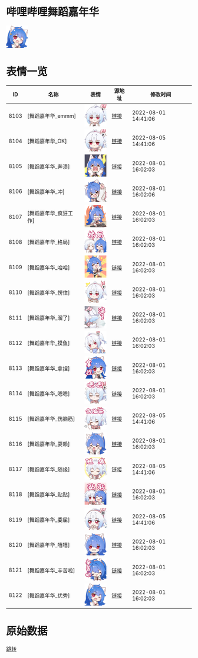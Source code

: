 # 哔哩哔哩舞蹈嘉年华

<img src="./cover.png" height="60" alt="cover" />

# 表情一览

|ID|名称|表情|源地址|修改时间|
|----|----|----|----|----|
|8103|[舞蹈嘉年华_emmm]|<img src="./pic/008103_%5B舞蹈嘉年华_emmm%5D.png" height="60" alt="emmm"/>|[链接](http://i0.hdslb.com/bfs/emote/2f700e2ca78180a70bfeca79c632dd4d2f88db5b.png)|2022-08-01 14:41:06|
|8104|[舞蹈嘉年华_OK]|<img src="./pic/008104_%5B舞蹈嘉年华_OK%5D.png" height="60" alt="OK"/>|[链接](http://i0.hdslb.com/bfs/emote/c435ec9235acc9dbe29f1191f2246cab339df631.png)|2022-08-05 14:41:06|
|8105|[舞蹈嘉年华_奔溃]|<img src="./pic/008105_%5B舞蹈嘉年华_奔溃%5D.png" height="60" alt="奔溃"/>|[链接](http://i0.hdslb.com/bfs/emote/db5a97bb1342d60acb534c24c35bf8ff2b140f2c.png)|2022-08-01 16:02:03|
|8106|[舞蹈嘉年华_冲]|<img src="./pic/008106_%5B舞蹈嘉年华_冲%5D.png" height="60" alt="冲"/>|[链接](http://i0.hdslb.com/bfs/emote/cd2dc82802c136806614243c58d1d379d3e51431.png)|2022-08-01 16:02:06|
|8107|[舞蹈嘉年华_疯狂工作]|<img src="./pic/008107_%5B舞蹈嘉年华_疯狂工作%5D.png" height="60" alt="疯狂工作"/>|[链接](http://i0.hdslb.com/bfs/emote/435ae7c5d968c94c8551acc38e2d1371634c1d73.png)|2022-08-01 16:02:03|
|8108|[舞蹈嘉年华_格局]|<img src="./pic/008108_%5B舞蹈嘉年华_格局%5D.png" height="60" alt="格局"/>|[链接](http://i0.hdslb.com/bfs/emote/9f1bea03266a08c369eca64c8791dcdbc258c1f0.png)|2022-08-01 16:02:03|
|8109|[舞蹈嘉年华_哈哈]|<img src="./pic/008109_%5B舞蹈嘉年华_哈哈%5D.png" height="60" alt="哈哈"/>|[链接](http://i0.hdslb.com/bfs/emote/42a02ce9cde3acb87976aeeb720e6df341a6c360.png)|2022-08-01 16:02:03|
|8110|[舞蹈嘉年华_愣住]|<img src="./pic/008110_%5B舞蹈嘉年华_愣住%5D.png" height="60" alt="愣住"/>|[链接](http://i0.hdslb.com/bfs/emote/c8c1b032d3f57df10fa1ceda49b6925c6b42ac46.png)|2022-08-01 16:02:03|
|8111|[舞蹈嘉年华_溜了]|<img src="./pic/008111_%5B舞蹈嘉年华_溜了%5D.png" height="60" alt="溜了"/>|[链接](http://i0.hdslb.com/bfs/emote/c114707bb5c9968c06d51682153dcce2a81634a5.png)|2022-08-01 16:02:03|
|8112|[舞蹈嘉年华_摸鱼]|<img src="./pic/008112_%5B舞蹈嘉年华_摸鱼%5D.png" height="60" alt="摸鱼"/>|[链接](http://i0.hdslb.com/bfs/emote/272a9bfd07a18960560c7ae39ac440f3e666afc5.png)|2022-08-01 16:02:03|
|8113|[舞蹈嘉年华_拿捏]|<img src="./pic/008113_%5B舞蹈嘉年华_拿捏%5D.png" height="60" alt="拿捏"/>|[链接](http://i0.hdslb.com/bfs/emote/303559cec0d604130fec71a78c58fbfe1806bfcd.png)|2022-08-01 16:02:03|
|8114|[舞蹈嘉年华_嗯嗯]|<img src="./pic/008114_%5B舞蹈嘉年华_嗯嗯%5D.png" height="60" alt="嗯嗯"/>|[链接](http://i0.hdslb.com/bfs/emote/7df8efac11a684f7bbae041fdb39c1f3c9c0a607.png)|2022-08-01 16:02:03|
|8115|[舞蹈嘉年华_伤脑筋]|<img src="./pic/008115_%5B舞蹈嘉年华_伤脑筋%5D.png" height="60" alt="伤脑筋"/>|[链接](http://i0.hdslb.com/bfs/emote/178e82eea454d8c9bb6b6572f9bc5a9f6b07a270.png)|2022-08-05 14:41:06|
|8116|[舞蹈嘉年华_耍赖]|<img src="./pic/008116_%5B舞蹈嘉年华_耍赖%5D.png" height="60" alt="耍赖"/>|[链接](http://i0.hdslb.com/bfs/emote/34f654cf3af15b17b66ae437abb40f1f975cb8a6.png)|2022-08-01 16:02:03|
|8117|[舞蹈嘉年华_随缘]|<img src="./pic/008117_%5B舞蹈嘉年华_随缘%5D.png" height="60" alt="随缘"/>|[链接](http://i0.hdslb.com/bfs/emote/841dfc97d1fcf394ea094fa9e171f0d0671a6762.png)|2022-08-05 14:41:06|
|8118|[舞蹈嘉年华_贴贴]|<img src="./pic/008118_%5B舞蹈嘉年华_贴贴%5D.png" height="60" alt="贴贴"/>|[链接](http://i0.hdslb.com/bfs/emote/8d0248ac1d1566a0e2ed51e10d148dd9548beecf.png)|2022-08-01 16:02:03|
|8119|[舞蹈嘉年华_委屈]|<img src="./pic/008119_%5B舞蹈嘉年华_委屈%5D.png" height="60" alt="委屈"/>|[链接](http://i0.hdslb.com/bfs/emote/faafcb753dd23fba19e9899ddab1d3862bb9f29b.png)|2022-08-05 14:41:06|
|8120|[舞蹈嘉年华_嘻嘻]|<img src="./pic/008120_%5B舞蹈嘉年华_嘻嘻%5D.png" height="60" alt="嘻嘻"/>|[链接](http://i0.hdslb.com/bfs/emote/2983795c0b04acdbcc1a24a7b3b6c422483ec9f7.png)|2022-08-01 16:02:03|
|8121|[舞蹈嘉年华_辛苦啦]|<img src="./pic/008121_%5B舞蹈嘉年华_辛苦啦%5D.png" height="60" alt="辛苦啦"/>|[链接](http://i0.hdslb.com/bfs/emote/c36cb8c77ecb48cfbb9dbc016f8a195216a63f7c.png)|2022-08-01 16:02:03|
|8122|[舞蹈嘉年华_优秀]|<img src="./pic/008122_%5B舞蹈嘉年华_优秀%5D.png" height="60" alt="优秀"/>|[链接](http://i0.hdslb.com/bfs/emote/6ac74b553680f3ed569428b5b1eecb8da4844348.png)|2022-08-01 16:02:03|

# 原始数据

[跳转](./raw.json)

